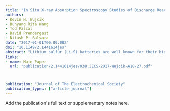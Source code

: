 ```yaml
---
title: "In Situ X-ray Absorption Spectroscopy Studies of Discharge Reactions in a Thick Cathode of a Lithium Sulfur Battery"
authors:
- Kevin H. Wujcik
- Dunyang Rita Wang
- Tod Pascal
- David Prendergast
- Nitash P. Balsara
date: "2017-01-01T00:00:00Z"
doi: "10.1149/2.1441614jes"
abstract: "Lithium sulfur (Li-S) batteries are well known for their high theoretical specific capacities, but are plagued with scientific obstacles that make practical implementation of the technology impossible. The success of Li-S batteries will likely necessitate the use of thick sulfur cathodes that enable high specific energy densities. However, little is known about the fundamental reaction mechanisms and chemical processes that take place in thick cathodes, as most research has focused on studying thinner cathodes that enable high performance. In this work, in situ X-ray absorption spectroscopy at the sulfur K-edge is used to examine the back of a 115 μm thick Li-S cathode during discharge. Our results show that in such systems, where electrochemical reactions between sulfur and lithium are likely to proceed preferentially toward the front of the cathode, lithium polysulfide dianions formed in this region diffuse to the back of the cathode during discharge. We show that high conversion of elemental sulfur is achieved by chemical reactions between elemental sulfur and polysulfide dianions of intermediate chain length (Li2Sx, 4≤ x ≤ 6). Our work suggests that controlling the formation and diffusion of intermediate chain length polysulfide dianions is crucial for insuring full utilization of thick sulfur cathodes."
links:
- name: Main Paper
  url: "publication/2.1441614jes/038.JECS-2017-Wujcik-A18-27.pdf"



publication: "Journal of The Electrochemical Society"
publication_types: ["article-journal"]
---
```


Add the publication's full text or supplementary notes here.
